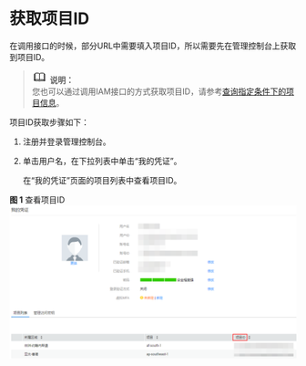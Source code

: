 # 获取项目ID<a name="ZH-CN_TOPIC_0147215638"></a>

在调用接口的时候，部分URL中需要填入项目ID，所以需要先在管理控制台上获取到项目ID。

>![](public_sys-resources/icon-note.gif) **说明：**   
>您也可以通过调用IAM接口的方式获取项目ID，请参考[查询指定条件下的项目信息](https://support.huaweicloud.com/api-iam/zh-cn_topic_0057845625.html)。  

项目ID获取步骤如下：

1.  注册并登录管理控制台。
2.  单击用户名，在下拉列表中单击“我的凭证”。

    在“我的凭证”页面的项目列表中查看项目ID。


**图 1**  查看项目ID<a name="zh-cn_topic_0121673684_zh-cn_topic_0022240255_fig48412424201120"></a>  
![](figures/查看项目ID.png "查看项目ID")

